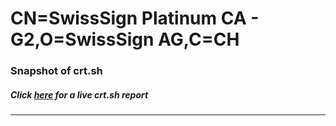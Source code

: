 # CN=SwissSign Platinum CA - G2,O=SwissSign AG,C=CH
### Snapshot of crt.sh
##### Click [here](https://crt.sh/?q=Serial_0084CFA94CCA66FE1E2C22385A300027) for a live crt.sh report

---
